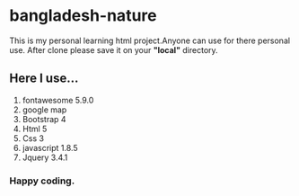 # bangladesh-nature
This is my personal learning html project.Anyone can use for there personal use.
After clone please save it on your **"local"** directory.
## Here I use...
1. fontawesome 5.9.0
2. google map
3. Bootstrap 4
4. Html 5
5. Css 3
6. javascript 1.8.5
7. Jquery 3.4.1
### Happy coding.
